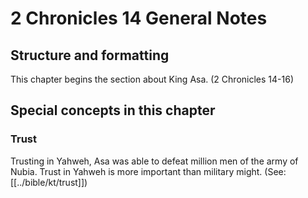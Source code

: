 # 2 Chronicles 14 General Notes
## Structure and formatting

This chapter begins the section about King Asa. (2 Chronicles 14-16)

## Special concepts in this chapter

### Trust
Trusting in Yahweh, Asa was able to defeat million men of the army of Nubia. Trust in Yahweh is more important than military might. (See: [[../bible/kt/trust]])